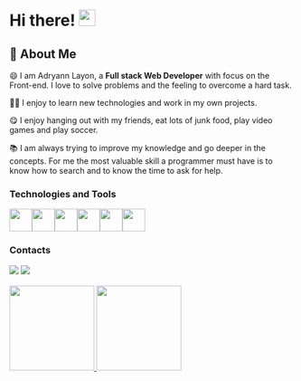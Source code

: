 # Hi there! <img src="https://media.giphy.com/media/hvRJCLFzcasrR4ia7z/giphy.gif" width="29px">

## 🚀 About Me

😄 I am Adryann Layon, a **Full stack Web Developer** with focus on the Front-end. I love to solve problems and the feeling to overcome a hard task.

👨‍💻 I enjoy to learn new technologies and work in my own projects.

😋 I enjoy hanging out with my friends, eat lots of junk food, play video games and play soccer.

📚 I am always trying to improve my knowledge and go deeper in the concepts. For me the most valuable skill a programmer must have is to know how to search
and to know the time to ask for help.

### Technologies and Tools

<img src="https://cdn.jsdelivr.net/gh/devicons/devicon/icons/git/git-original.svg" width="40" height="40"/><img src="https://cdn.jsdelivr.net/gh/devicons/devicon/icons/nodejs/nodejs-original-wordmark.svg"  width="40" height="40"/><img src="https://cdn.jsdelivr.net/gh/devicons/devicon/icons/react/react-original.svg" width="40" height="40"/><img src="https://cdn.jsdelivr.net/gh/devicons/devicon/icons/javascript/javascript-original.svg" width="40" height="40"/><img src="https://cdn.jsdelivr.net/gh/devicons/devicon/icons/docker/docker-original.svg" width="40" height="40"/><img src="https://cdn.jsdelivr.net/gh/devicons/devicon/icons/postgresql/postgresql-original.svg" width="40" height="40"/>
          
### Contacts

<div>
<a href = "mailto:adryann.layon7@gmail.com"><img src="https://img.shields.io/badge/Gmail-D14836?style=for-the-badge&logo=gmail&logoColor=white" target="_blank"></a>
<a href="https://www.linkedin.com/in/adryannlayon/" target="_blank"><img src="https://img.shields.io/badge/-LinkedIn-%230077B5?style=for-the-badge&logo=linkedin&logoColor=white" target="_blank"></a>   
</div>
 
 <br/>
 
<div>
<a href="https://github.com/Layonzera">
<img height="150em" src="https://github-readme-stats.vercel.app/api/top-langs/?username=Layonzera&layout=compact&langs_count=7&theme=dracula"/>
<img height="150em" src="https://github-readme-stats.vercel.app/api?username=Layonzera&show_icons=true&theme=dracula&include_all_commits=true&count_private=true"/>
</div>
